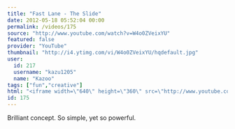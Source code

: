 ```yaml
---
title: "Fast Lane - The Slide"
date: 2012-05-18 05:52:04 00:00
permalink: /videos/175
source: "http://www.youtube.com/watch?v=W4o0ZVeixYU"
featured: false
provider: "YouTube"
thumbnail: "http://i4.ytimg.com/vi/W4o0ZVeixYU/hqdefault.jpg"
user:
  id: 217
  username: "kazu1205"
  name: "Kazoo"
tags: ["fun","creative"]
html: "<iframe width=\"640\" height=\"360\" src=\"http://www.youtube.com/embed/W4o0ZVeixYU?wmode=transparent&fs=1&feature=oembed\" frameborder=\"0\" allowfullscreen></iframe>"
id: 175
---
```


Brilliant concept. So simple, yet so powerful.